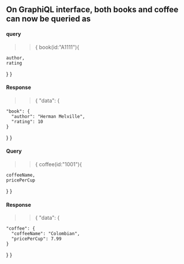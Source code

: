 ## On GraphiQL interface, both books and coffee can now be queried as

#### query

> > {
> > book(id:"A1111"){

    author,
    rating

}
}

#### Response

> > {
> > "data": {

    "book": {
      "author": "Herman Melville",
      "rating": 10
    }

}
}

#### Query

> > {
> > coffee(id:"1001"){

    coffeeName,
    pricePerCup

}
}

#### Response

> > {
> > "data": {

    "coffee": {
      "coffeeName": "Colombian",
      "pricePerCup": 7.99
    }

}
}
